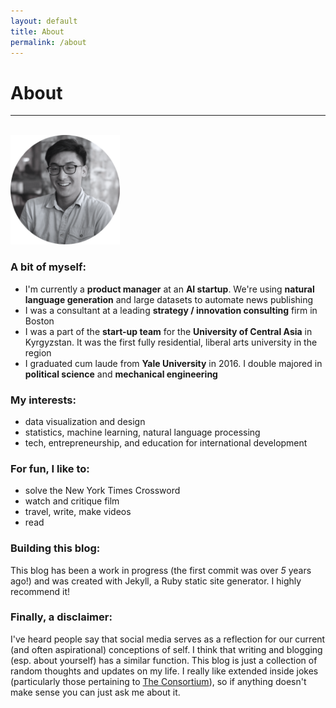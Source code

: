 ```yaml
---
layout: default
title: About
permalink: /about
---
```


# About

--------------------------------------------------------------------------------
<br>
<img class="left-no" src="/img/profile_bw.png" alt="this is a picture of me" width= '175 px'>

### A bit of myself:

- I'm currently a **product manager** at an **AI startup**. We're using **natural language generation** and large datasets to automate news publishing
- I was a consultant at a leading **strategy / innovation consulting** firm in Boston
- I was a part of the **start-up team** for the **University of Central Asia** in Kyrgyzstan. It was the first fully residential, liberal arts university in the region
- I graduated cum laude from **Yale University** in 2016. I double majored in **political science** and **mechanical engineering**


### My interests:

- data visualization and design
- statistics, machine learning, natural language processing
- tech, entrepreneurship, and education for international development

### For fun, I like to: 

- solve the New York Times Crossword
- watch and critique film
- travel, write, make videos
- read

### Building this blog:

This blog has been a work in progress (the first commit was over *5* years ago!) and was created with Jekyll, a Ruby static site generator. I highly recommend it!

### Finally, a disclaimer:

I've heard people say that social media serves as a reflection for our current (and often aspirational) conceptions of self. I think that writing and blogging (esp. about yourself) has a similar function. This blog is just a collection of random thoughts and updates on my life. I really like extended inside jokes (particularly those pertaining to [The Consortium](http://consortium.pw)), so if anything doesn't make sense you can just ask me about it.